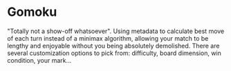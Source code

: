 # Gomoku
"Totally not a show-off whatsoever".
Using metadata to calculate best move of each turn instead of a minimax algorithm, allowing your match to be lengthy and enjoyable without you being absolutely demolished. There are several customization options to pick from: difficulty, board dimension, win condition, your mark...
